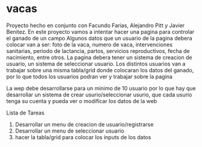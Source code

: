 # vacas
Proyecto hecho en conjunto con Facundo Farias, Alejandro Pitt y Javier Benitez. En este proyecto vamos a intentar hacer una pagina para controlar el ganado de un campo
Algunos datos que un usuario de la pagina debera colocar van a ser: foto de la vaca, numero de vaca, intervenciones sanitarias, periodo de lactancia, partos, servicios reproductivos, fecha de nacimiento, entre otros. La pagina debera tener un sistema de creacion de usuario, un sistema de seleccionar usuario. Los distintos usuarios van a trabajar sobre una misma tabla/grid donde colocaran los datos del ganado, por lo que todos los usuarios podran ver y trabajar sobre la pagina


La wep debe desarrollarse para un minimo de 10 usuario por lo que hay que desarrollar un sistema de crear usurio/seleccionar usurio, que cada usurio tenga su cuenta y pueda ver o modificar los datos de la web


Lista de Tareas
1) Desarrollar un menu de creacion de usuario/registrarse
2) Desarrollar un menu de seleccionar usuario
3) hacer la tabla/grid para colocar los inputs de los datos